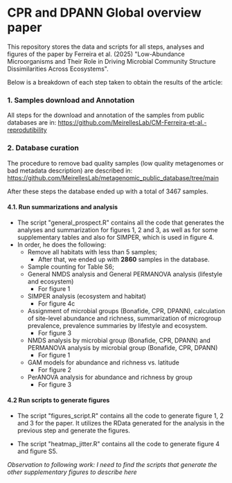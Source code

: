 # CPR and DPANN Global overview paper

This repository stores the data and scripts for all steps, analyses and figures of the paper by Ferreira et al. (2025) "Low-Abundance Microorganisms and Their Role in Driving Microbial Community Structure Dissimilarities Across Ecosystems".

Below is a breakdown of each step taken to obtain the results of the article:

### 1. Samples download and Annotation

All steps for the download and annotation of the samples from public databases are in: https://github.com/MeirellesLab/CM-Ferreira-et-al.-reprodutibility

### 2. Database curation

The procedure to remove bad quality samples (low quality metagenomes or bad metadata description) are described in: https://github.com/MeirellesLab/metagenomic_public_database/tree/main

After these steps the database ended up with a total of 3467 samples.

#### 4.1. Run summarizations and analysis

 - The script "general_prospect.R" contains all the code that generates the analyses and summarization for figures 1, 2 and 3, as well as for some supplementary tables and also for SIMPER, which is used in figure 4.
 - In order, he does the following:
    - Remove all habitats with less than 5 samples;
      - After that, we ended up with **2860** samples in the database.
    - Sample counting for Table S6;
    - General NMDS analysis and General PERMANOVA analysis (lifestyle and ecosystem)
        - For figure 1
    - SIMPER analysis (ecosystem and habitat)
        - For figure 4c
    - Assignment of microbial groups (Bonafide, CPR, DPANN), calculation of site-level abundance and richness, summarization of microgroup prevalence, prevalence summaries by lifestyle and ecosystem.
        - For figure 3
    - NMDS analysis by microbial group (Bonafide, CPR, DPANN) and PERMANOVA analysis by microbial group (Bonafide, CPR, DPANN)
        - For figure 1
    - GAM models for abundance and richness vs. latitude
        - For figure 2
    - PerANOVA analysis for abundance and richness by group
        - For figure 3

#### 4.2 Run scripts to generate figures
 - The script "figures_script.R" contains all the code to generate figure 1, 2 and 3 for the paper. It utilizes the RData generated for the analysis in the previous step and generate the figures.

 - The script "heatmap_jitter.R" contains all the code to generate figure 4 and figure S5. 

 _Observation to following work: I need to find the scripts that generate the other supplementary figures to describe here_

 
